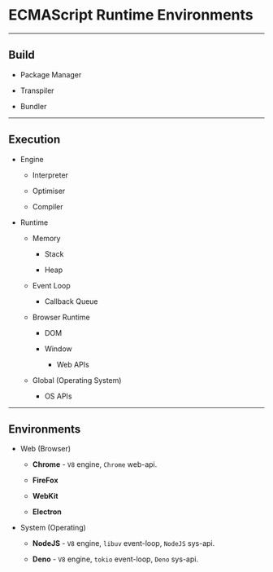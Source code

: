 # ECMAScript Runtime Environments

---

## Build

* Package Manager

* Transpiler

* Bundler

---

## Execution

* Engine

    * Interpreter

    * Optimiser

    * Compiler

* Runtime

    * Memory

        * Stack

        * Heap
    
    * Event Loop

        * Callback Queue

    * Browser Runtime

        * DOM

        * Window

            * Web APIs

    * Global (Operating System)

        * OS APIs

---

## Environments

* Web (Browser)

    * __Chrome__ - `V8` engine, `Chrome` web-api.

    * __FireFox__

    * __WebKit__ 

    * __Electron__

* System (Operating)

    * __NodeJS__ - `V8` engine, `libuv` event-loop, `NodeJS` sys-api.

    * __Deno__ - `V8` engine, `tokio` event-loop, `Deno` sys-api.




